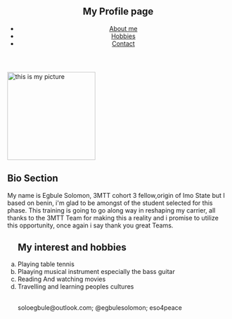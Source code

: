 <!DOCTYPE html>
<html lang="en">
<head>
    <meta charset="UTF-8">
    <title>Working on my Profile page</title>
</head>
<body>
     
<header>
      <div class="container">
        <div id="Practice">
          <h2> My Profile page </h2>
        </div>
        <nav>
          <ul type=0>
            <li><a href="#">About me</a></li>
            <li class="current"><a       href="#">Hobbies</a></li>
            <li><a href="#">Contact</a></li>
          </ul>
        </nav>
      </div>
    </header>
     <p>
       <img src="Solomon.jpeg" alt="this is my picture" height ="200px"</p>
       
   <section id="main">
      <div class="container">
        <article id="main-col">
          <h2 class="page-title"> Bio Section </h2>
          <p>
My name is Egbule Solomon, 3MTT cohort 3 fellow,origin of Imo State but I based on benin, i'm glad to be amongst of the student selected for this phase. This training is going to go along way in reshaping my carrier, all thanks to the 3MTT Team for making this a reality and i promise to utilize this opportunity, once again i say thank you great Teams.
   </p>
</section>
   <ol type ="a">
   <h2>My interest and hobbies</h2>
   <li>Playing table tennis</li>
   <li>Plaaying musical instrument especially the bass guitar</li>
   <li>Reading And watching movies</li>
   <li>Travelling and learning peoples cultures</li> <br>

<footer>
      <p>soloegbule@outlook.com; @egbulesolomon; eso4peace</p>
    </footer>

</body>
</html>
